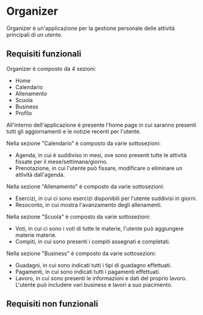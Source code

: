 # Organizer 
Organizer è un'applicazione per la gestione personale delle attività principali di un utente.
## Requisiti funzionali 
Organizer è composto da 4 sezioni:
- Home
- Calendario
- Allenamento
- Scuola
- Business
- Profilo

All'interno dell'applicazione è presente l'home page in cui saranno presenti tutti gli aggiornamenti e le notizie recenti per l'utente.

Nella sezione "Calendario" è composto da varie sottosezioni:
- Agenda, in cui è suddiviso in mesi, ove sono presenti tutte le attività fissate per il mese/settimana/giorno.
- Prenotazione, in cui l'utente può fissare, modificare o eliminare un attività dall'agenda.

Nella sezione "Allenamento" è composto da varie sottosezioni:
- Esercizi, in cui ci sono esercizi disponibili per l'utente suddivisi in giorni.
- Resoconto, in cui mostra l'avanzamento degli allenamenti.

Nella sezione "Scuola" è composto da varie sottosezioni:
- Voti, in cui ci sono i voti di tutte le materie, l'utente può aggiungere materie materie.
- Compiti, in cui sono presenti i compiti assegnati e completati.

Nella sezione "Business" è composto da varie sottosezioni:
- Guadagni, in cui sono indicati tutti i tipi di guadagno effettuati.
- Pagamenti, in cui sono indicati tutti i pagamenti effettuati.
- Lavoro, in cui sono presenti le informazioni e dati del proprio lavoro. L'utente può includere vari business e lavori a suo piacimento.

## Requisiti non funzionali
